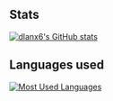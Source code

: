 ## Stats

[![dlanx6's GitHub stats](https://github-readme-stats.vercel.app/api?username=dlanx6&show_icons=true&theme=tokyonight)](https://github.com/anuraghazra/github-readme-stats)

## Languages used

[![Most Used Languages](https://github-readme-stats.vercel.app/api/top-langs/?username=dlanx6&theme=tokyonight)](https://github.com/anuraghazra/github-readme-stats)